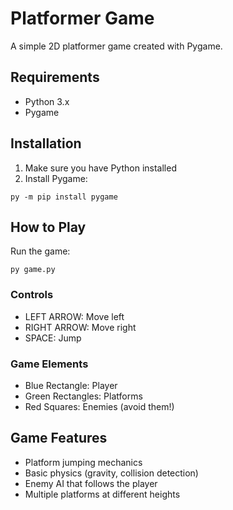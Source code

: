 # Platformer Game

A simple 2D platformer game created with Pygame.

## Requirements
- Python 3.x
- Pygame

## Installation

1. Make sure you have Python installed
2. Install Pygame:
```
py -m pip install pygame
```

## How to Play

Run the game:
```
py game.py
```

### Controls
- LEFT ARROW: Move left
- RIGHT ARROW: Move right
- SPACE: Jump

### Game Elements
- Blue Rectangle: Player
- Green Rectangles: Platforms
- Red Squares: Enemies (avoid them!)

## Game Features
- Platform jumping mechanics
- Basic physics (gravity, collision detection)
- Enemy AI that follows the player
- Multiple platforms at different heights
